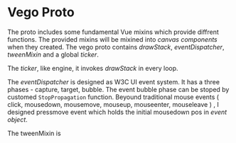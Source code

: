 # Vego Proto

The proto includes some fundamental Vue mixins which provide diffrent functions. The provided mixins will be mixined into *canvas components* when they created. The vego proto contains *drawStack*, *eventDispatcher*, *tweenMixin* and a global *ticker*.

The *ticker*, like engine, it invokes *drawStack* in every loop.

The *eventDispatcher* is designed as W3C UI event system. It has a three phases - capture, target, bubble. The event bubble phase can be stoped by customed `StopPropagation` function. Beyound traditional mouse events ( click, mousedown, mousemove, mouseup, mouseenter, mouseleave ) , I designed pressmove event  which holds the initial mousedown pos in *event object*.

The tweenMixin is 
